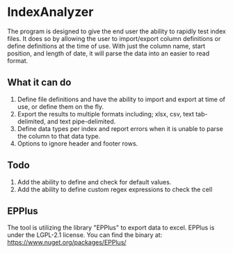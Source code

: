 # IndexAnalyzer
The program is designed to give the end user the ability to rapidly test index files. It does so by allowing the user to import/export column definitions or define definitions at the time of use. With just the column name, start position, and length of date, it will parse the data into an easier to read format.

## What it can do
1. Define file definitions and have the ability to import and export at time of use, or define them on the fly.
2. Export the results to multiple formats including; xlsx, csv, text tab-delimited, and text pipe-delimited.
3. Define data types per index and report errors when it is unable to parse the column to that data type.
4. Options to ignore header and footer rows.

## Todo
1. Add the ability to define and check for default values.
2. Add the ability to define custom regex expressions to check the cell

## EPPlus
The tool is utilizing the library "EPPlus" to export data to excel. EPPlus is under the LGPL-2.1 license. You can find the binary at: https://www.nuget.org/packages/EPPlus/
